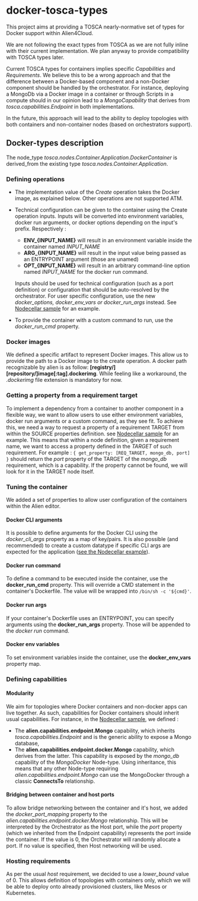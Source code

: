 # docker-tosca-types

This project aims at providing a TOSCA nearly-normative set of types for Docker support within Alien4Cloud.

We are not following the exact types from TOSCA as we are not fully inline with their current implementation. We plan anyway to provide compatibility with TOSCA types later.

Current TOSCA types for containers implies specific *Capabilities* and *Requirements*. We believe this to be a wrong approach and that the difference between a Docker-based component and a non-Docker component should be handled by the orchestrator. For instance, deploying a MongoDb via a Docker image in a container or through Scripts in a compute should in our opinion lead to a *MongoCapability* that derives from *tosca.capabilities.Endpoint* in both implementations.

In the future, this approach will lead to the ability to deploy topologies with both containers and non-container nodes (based on orchestrators support).

## Docker-types description
The node_type *tosca.nodes.Container.Application.DockerContainer* is derived_from the existing type *tosca.nodes.Container.Application*.

### Defining operations
- The implementation value of the *Create* operation takes the Docker image, as explained below. Other operations are not supported ATM.
- Technical configuration can be given to the container using the Create operation inputs.
  Inputs will be converted into environment variables, docker run arguments, or docker options depending on the input's prefix. Respectively :
  - **ENV_{INPUT_NAME}** will result in an environment variable inside the container named *INPUT_NAME*
  - **ARG_{INPUT_NAME}** will result in the input value being passed as an ENTRYPOINT argument (those are unamed)
  - **OPT_{INPUT_NAME}** will result in an arbitrary command-line option named *INPUT_NAME* for the docker run command.

  Inputs should be used for technical configuration (such as a port definition) or configuration that should be auto-resolved by the orchestrator. For user specific configuration, use the new *docker_options, docker_env_vars or docker_run_args* instead. See [Nodecellar sample](nodecellar-sample-types/nodecellar-types.yml) for an example.
- To provide the container with a custom command to run, use the *docker_run_cmd* property.

### Docker images
We defined a specific artifact to represent Docker images. This allow us to provide the path to a Docker image to
the create operation. A docker path recognizable by alien is as follow: **[registry/][repository/]image[:tag].dockerimg**.
While feeling like a workaround, the *.dockerimg* file extension is mandatory for now.

### Getting a property from a requirement target

To implement a dependency from a container to another component in a flexible way, we want to allow users to use either environment variables, docker run arguments or a custom command, as they see fit. To achieve this, we need a way to request a property of a requirement TARGET from within the SOURCE properties definition. see [Nodecellar sample](/examples/nodecellar_types_sample.yml) for an example.
This means that within a node definition, given a requirement name, we want to access a property defined in the *TARGET* of such requirement.  For example :
`{ get_property: [REQ_TARGET, mongo_db, port] }` should return the *port* property of the TARGET of the *mongo_db* requirement, which is a capability. If the property cannot be found, we will look for it in the TARGET node itself.

### Tuning the container

We added a set of properties to allow user configuration of the containers within the Alien editor.

#### Docker CLI arguments
It is possible to define arguments for the Docker CLI using the *docker_cli_args* property as a map of key/pairs. It is also possible
(and recommended) to create a custom datatype if specific CLI args are expected for the application ([see the Nodecellar example](nodecellar-sample-types/nodecellar-types.yml)).

#### Docker run command
To define a command to be executed inside the container, use the **docker_run_cmd** property. This will override a CMD statement in the container's Dockerfile. The value will be wrapped into `/bin/sh -c '${cmd}'`.

#### Docker run args
If your container's Dockerfile uses an ENTRYPOINT, you can specify arguments using the **docker_run_args** property. Those will be appended to the *docker run* command.

#### Docker env variables
To set environment variables inside the container, use the **docker_env_vars** property map.

### Defining capabilities
#### Modularity
We aim for topologies where Docker containers and non-docker apps can live together. As such, capabilities for Docker containers should inherit usual capabilities. For instance, in the [Nodecellar sample](nodecellar-sample-types/nodecellar-types.yml), we defined :
- The **alien.capabilities.endpoint.Mongo** capability, which inherits *tosca.capabilities.Endpoint* and is the generic ability to expose a Mongo database,
- The **alien.capabilities.endpoint.docker.Mongo** capability, which derives from the latter. This capability is exposed by the *mongo_db* capability of the *MongoDocker* Node-type.
Using inheritance, this means that any other Node-type requiring *alien.capabilities.endpoint.Mongo* can use the MongoDocker through a classic **ConnectsTo** relationship.

#### Bridging between container and host ports
To allow bridge networking between the container and it's host, we added the *docker_port_mapping* property to the *alien.capabilities.endpoint.docker.Mongo* relationship. This will be interpreted by the Orchestrator as the Host port, while the *port* property (which we inherited from the Endpoint capability) represents the port inside the container. If the value is 0, the Orchestrator will randomly allocate a port. If no value is specified, then Host networking will be used.

### Hosting requirements
As per the usual *host* requirement, we decided to use a *lower_bound* value of 0. This allows definition of topologies with containers only, which we will be able to deploy onto already provisioned clusters, like Mesos or Kubernetes.
